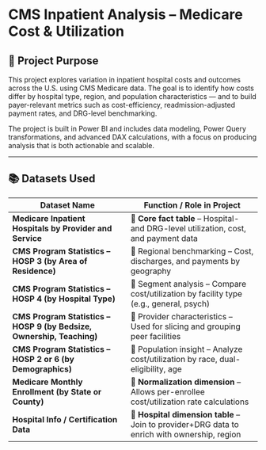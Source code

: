 # CMS Inpatient Analysis – Medicare Cost & Utilization

## 📌 Project Purpose

This project explores variation in inpatient hospital costs and outcomes across the U.S. using CMS Medicare data. The goal is to identify how costs differ by hospital type, region, and population characteristics — and to build payer-relevant metrics such as cost-efficiency, readmission-adjusted payment rates, and DRG-level benchmarking.

The project is built in Power BI and includes data modeling, Power Query transformations, and advanced DAX calculations, with a focus on producing analysis that is both actionable and scalable.

---

## 📚 Datasets Used

| **Dataset Name**                                         | **Function / Role in Project**                                                                 |
|----------------------------------------------------------|------------------------------------------------------------------------------------------------|
| **Medicare Inpatient Hospitals by Provider and Service** | 🔹 **Core fact table** – Hospital- and DRG-level utilization, cost, and payment data            |
| **CMS Program Statistics – HOSP 3 (by Area of Residence)** | 🔹 Regional benchmarking – Cost, discharges, and payments by geography                         |
| **CMS Program Statistics – HOSP 4 (by Hospital Type)**     | 🔹 Segment analysis – Compare cost/utilization by facility type (e.g., general, psych)         |
| **CMS Program Statistics – HOSP 9 (by Bedsize, Ownership, Teaching)** | 🔹 Provider characteristics – Used for slicing and grouping peer facilities         |
| **CMS Program Statistics – HOSP 2 or 6 (by Demographics)** | 🔹 Population insight – Analyze cost/utilization by race, dual-eligibility, age                |
| **Medicare Monthly Enrollment (by State or County)**      | 🔹 **Normalization dimension** – Allows per-enrollee cost/utilization rate calculations         |
| **Hospital Info / Certification Data**                    | 🔹 **Hospital dimension table** – Join to provider+DRG data to enrich with ownership, region   |
